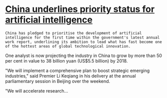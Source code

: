 # [China underlines priority status for artificial intelligence](http://www.scmp.com/sport/article/2077464/artificial-intelligence-given-priority-development-status)

    China has pledged to prioritise the development of artificial intelligence for the first time within the government's latest annual work report, underlining its ambition to lead what has fast become one of the hottest areas of global technological innovation.

One analyst is now projecting the industry in China to grow by more than 50 per cent in value to 38 billion yuan (US$5.5 billion) by 2018\.

"We will implement a comprehensive plan to boost strategic emerging industries," said Premier Li Keqiang in his delivery at the annual parliamentary session in Beijing over the weekend.

"We will accelerate research...
  